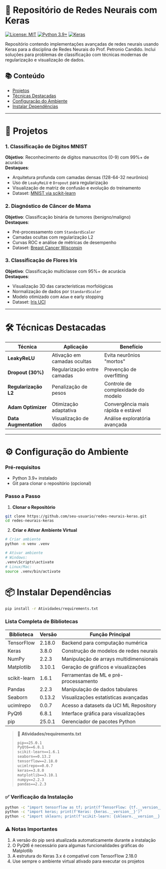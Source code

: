 # 🧠 Repositório de Redes Neurais com Keras

[![License: MIT](https://img.shields.io/badge/License-MIT-yellow.svg)](https://opensource.org/licenses/MIT)
[![Python 3.9+](https://img.shields.io/badge/Python-3.9%2B-blue.svg)](https://www.python.org/downloads/)
[![Keras](https://img.shields.io/badge/Keras-2.12.0-red.svg)](https://keras.io)

Repositório contendo implementações avançadas de redes neurais usando Keras para a disciplina de Redes Neurais do Prof. Petronio Candido. Inclui soluções para problemas de classificação com técnicas modernas de regularização e visualização de dados.

## 📚 Conteúdo
- [Projetos](#-projetos)
- [Técnicas Destacadas](#️-técnicas-destacadas)
- [Configuração do Ambiente](#️-configuração-do-ambiente)
- [Instalar Dependências](#-instalar-dependências)

---

# 🚀 Projetos

### 1. Classificação de Dígitos MNIST
**Objetivo**: Reconhecimento de dígitos manuscritos (0-9) com 99%+ de acurácia  
**Destaques**:
- Arquitetura profunda com camadas densas (128-64-32 neurônios)
- Uso de `LeakyReLU` e `Dropout` para regularização
- Visualização de matriz de confusão e evolução do treinamento
- Dataset: [MNIST via scikit-learn](https://scikit-learn.org/stable/modules/generated/sklearn.datasets.load_digits.html)

### 2. Diagnóstico de Câncer de Mama
**Objetivo**: Classificação binária de tumores (benigno/maligno)  
**Destaques**:
- Pré-processamento com `StandardScaler`
- Camadas ocultas com regularização L2
- Curvas ROC e análise de métricas de desempenho
- Dataset: [Breast Cancer Wisconsin](https://archive.ics.uci.edu/dataset/17/breast+cancer+wisconsin+diagnostic)

### 3. Classificação de Flores Iris
**Objetivo**: Classificação multiclasse com 95%+ de acurácia  
**Destaques**:
- Visualização 3D das características morfológicas
- Normalização de dados por `StandardScaler`
- Modelo otimizado com `Adam` e early stopping
- Dataset: [Iris UCI](https://archive.ics.uci.edu/dataset/53/iris)

---

# 🛠️ Técnicas Destacadas
| Técnica               | Aplicação                          | Benefício                             |
|-----------------------|------------------------------------|---------------------------------------|
| **LeakyReLU**         | Ativação em camadas ocultas        | Evita neurônios "mortos"              |
| **Dropout (30%)**     | Regularização entre camadas        | Prevenção de overfitting              |
| **Regularização L2**  | Penalização de pesos               | Controle de complexidade do modelo    |
| **Adam Optimizer**    | Otimização adaptativa              | Convergência mais rápida e estável   |
| **Data Augmentation** | Visualização de dados              | Análise exploratória avançada        |

---

# ⚙️ Configuração do Ambiente

### Pré-requisitos
- Python 3.9+ instalado
- Git para clonar o repositório (opcional)

### Passo a Passo

1. **Clonar o Repositório**
```bash
git clone https://github.com/seu-usuario/redes-neurais-keras.git
cd redes-neurais-keras
```

2. **Criar e Ativar Ambiente Virtual**
```bash
# Criar ambiente
python -m venv .venv

# Ativar ambiente
# Windows:
.venv\Scripts\activate
# Linux/Mac:
source .venv/bin/activate
```

# 📦 Instalar Dependências
```bash
pip install -r Atividades/requirements.txt
```

### Lista Completa de Bibliotecas

| Biblioteca       | Versão   | Função Principal                          |
|-------------------|----------|-------------------------------------------|
| TensorFlow        | 2.18.0   | Backend para computação numérica          |
| Keras             | 3.8.0    | Construção de modelos de redes neurais    |
| NumPy             | 2.2.3    | Manipulação de arrays multidimensionais   |
| Matplotlib        | 3.10.1   | Geração de gráficos e visualizações       |
| scikit-learn      | 1.6.1    | Ferramentas de ML e pré-processamento     |
| Pandas            | 2.2.3    | Manipulação de dados tabulares            |
| Seaborn           | 0.13.2   | Visualizações estatísticas avançadas      |
| ucimlrepo         | 0.0.7    | Acesso a datasets da UCI ML Repository    |
| PyQt6             | 6.8.1    | Interface gráfica para visualizações      |
| pip               | 25.0.1   | Gerenciador de pacotes Python             |

> 📁 **Atividades/requirements.txt**  
> ```txt
> pip==25.0.1
> PyQt6==6.8.1
> scikit-learn==1.6.1
> seaborn==0.13.2
> tensorflow==2.18.0
> ucimlrepo==0.0.7
> keras==3.8.0
> matplotlib==3.10.1
> numpy==2.2.3
> pandas==2.2.3
> ```

### ✅ Verificação da Instalação
```bash
python -c "import tensorflow as tf; print(f'TensorFlow: {tf.__version__}')"
python -c "import keras; print(f'Keras: {keras.__version__}')"
python -c "import sklearn; print(f'scikit-learn: {sklearn.__version__}')"
```

### ⚠️ Notas Importantes
1. A versão do pip será atualizada automaticamente durante a instalação
2. O PyQt6 é necessário para algumas funcionalidades gráficas do Matplotlib
3. A estrutura do Keras 3.x é compatível com TensorFlow 2.18.0
4. Use sempre o ambiente virtual ativado para executar os projetos